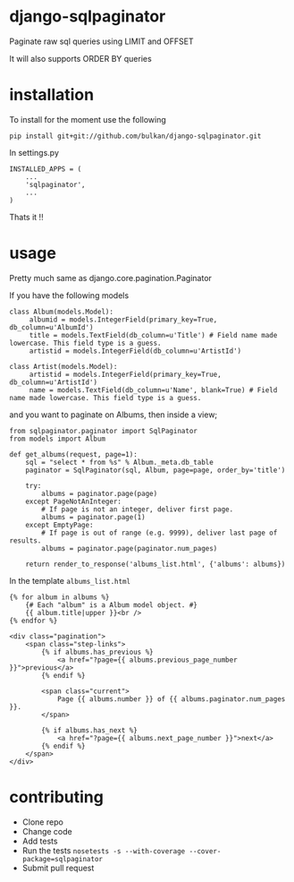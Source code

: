 django-sqlpaginator
===================

Paginate raw sql queries using LIMIT and OFFSET

It will also supports ORDER BY queries

installation
============

To install for the moment use the following

    pip install git+git://github.com/bulkan/django-sqlpaginator.git

In settings.py

    INSTALLED_APPS = (
        ...
        'sqlpaginator',
        ...
    )

Thats it !!

usage
=====

Pretty much same as django.core.pagination.Paginator

If you have the following models

    class Album(models.Model):
         albumid = models.IntegerField(primary_key=True, db_column=u'AlbumId')
         title = models.TextField(db_column=u'Title') # Field name made lowercase. This field type is a guess.
         artistid = models.IntegerField(db_column=u'ArtistId')

    class Artist(models.Model):
         artistid = models.IntegerField(primary_key=True, db_column=u'ArtistId')
         name = models.TextField(db_column=u'Name', blank=True) # Field name made lowercase. This field type is a guess.


and you want to paginate on Albums, then inside a view;


    from sqlpaginator.paginator import SqlPaginator
    from models import Album

    def get_albums(request, page=1):
        sql = "select * from %s" % Album._meta.db_table
        paginator = SqlPaginator(sql, Album, page=page, order_by='title')

        try:
            albums = paginator.page(page)
        except PageNotAnInteger:
            # If page is not an integer, deliver first page.
            albums = paginator.page(1)
        except EmptyPage:
            # If page is out of range (e.g. 9999), deliver last page of results.
            albums = paginator.page(paginator.num_pages)

        return render_to_response('albums_list.html', {'albums': albums})


 In the template ```albums_list.html```


    {% for album in albums %}
        {# Each "album" is a Album model object. #}
        {{ album.title|upper }}<br />
    {% endfor %}

    <div class="pagination">
        <span class="step-links">
            {% if albums.has_previous %}
                <a href="?page={{ albums.previous_page_number }}">previous</a>
            {% endif %}

            <span class="current">
                Page {{ albums.number }} of {{ albums.paginator.num_pages }}.
            </span>

            {% if albums.has_next %}
                <a href="?page={{ albums.next_page_number }}">next</a>
            {% endif %}
        </span>
    </div>


contributing
=====

* Clone repo
* Change code
* Add tests
* Run the tests
```nosetests -s --with-coverage --cover-package=sqlpaginator```
* Submit pull request
